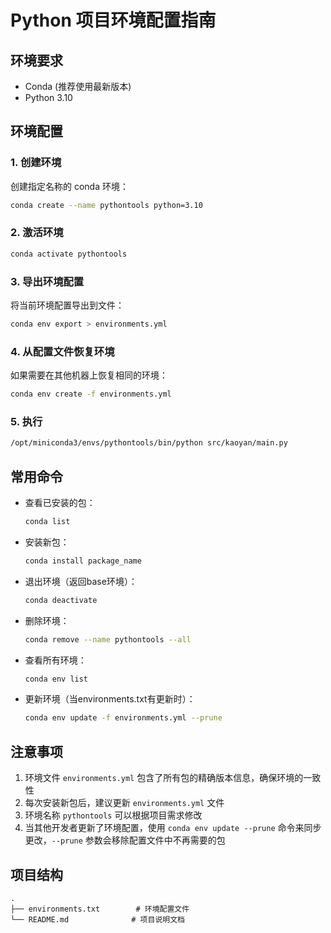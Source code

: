# Python 项目环境配置指南

## 环境要求

- Conda (推荐使用最新版本)
- Python 3.10

## 环境配置

### 1. 创建环境

创建指定名称的 conda 环境：

```bash
conda create --name pythontools python=3.10
```

### 2. 激活环境

```bash
conda activate pythontools
```

### 3. 导出环境配置

将当前环境配置导出到文件：

```bash
conda env export > environments.yml
```

### 4. 从配置文件恢复环境

如果需要在其他机器上恢复相同的环境：

```bash
conda env create -f environments.yml
```

### 5. 执行

```bash
/opt/miniconda3/envs/pythontools/bin/python src/kaoyan/main.py
```

## 常用命令

- 查看已安装的包：
  ```bash
  conda list
  ```

- 安装新包：
  ```bash
  conda install package_name
  ```

- 退出环境（返回base环境）：
  ```bash
  conda deactivate
  ```

- 删除环境：
  ```bash
  conda remove --name pythontools --all
  ```

- 查看所有环境：
  ```bash
  conda env list
  ```

- 更新环境（当environments.txt有更新时）：
  ```bash
  conda env update -f environments.yml --prune
  ```

## 注意事项

1. 环境文件 `environments.yml` 包含了所有包的精确版本信息，确保环境的一致性
2. 每次安装新包后，建议更新 `environments.yml` 文件
3. 环境名称 `pythontools` 可以根据项目需求修改
4. 当其他开发者更新了环境配置，使用 `conda env update --prune` 命令来同步更改，`--prune` 参数会移除配置文件中不再需要的包

## 项目结构

```
.
├── environments.txt        # 环境配置文件
└── README.md              # 项目说明文档
``` 